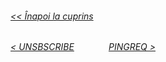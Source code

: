 ###### [<< Înapoi la cuprins](../Cuprins.md)
######  [< UNSBSCRIBE](13.%20PINGREQ.md) &nbsp;&nbsp;&nbsp;&nbsp;&nbsp;&nbsp;&nbsp;&nbsp;&nbsp;&nbsp;&nbsp;&nbsp; [PINGREQ >](15.%20PINGREQ.md) 